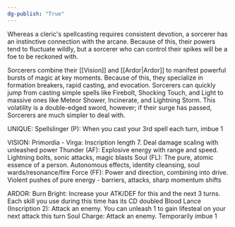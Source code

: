 ```yaml
---
dg-publish: "True"
---
```


Whereas a cleric's spellcasting requires consistent devotion, a sorcerer has an instinctive connection with the arcane. Because of this, their powers tend to fluctuate wildly, but a sorcerer who can control their spikes will be a foe to be reckoned with.

Sorcerers combine their [[Vision]] and [[Ardor|Ardor]] to manifest powerful bursts of magic at key moments. Because of this, they specialize in formation breakers, rapid casting, and evocation. Sorcerers can quickly jump from casting simple spells like Firebolt, Shocking Touch, and Light to massive ones like Meteor Shower, Incinerate, and Lightning Storm. This volatility is a double-edged sword, however; if their surge has passed, Sorcerers are much simpler to deal with.

UNIQUE:
Spellslinger (P): When you cast your 3rd spell each turn, imbue 1


VISION:
Primordia - Virga: Inscription length 7. Deal damage scaling with unleashed power
Thunder (AF): Explosive energy with range and speed. Lightning bolts, sonic attacks, magic blasts
Soul (FL): The pure, atomic essence of a person. Autonomous effects, identity cleansing, soul wards/resonance/fire
Force (FF): Power and direction, combining into drive. Violent pushes of pure energy - barriers, attacks, sharp momentum shifts

ARDOR:
Burn Bright: Increase your ATK/DEF for this and the next 3 turns. Each skill you use during this time has its CD doubled
Blood Lance (Inscription 2): Attack an enemy. You can unleash 1 to gain lifesteal on your next attack this turn
Soul Charge: Attack an enemy. Temporarily imbue 1